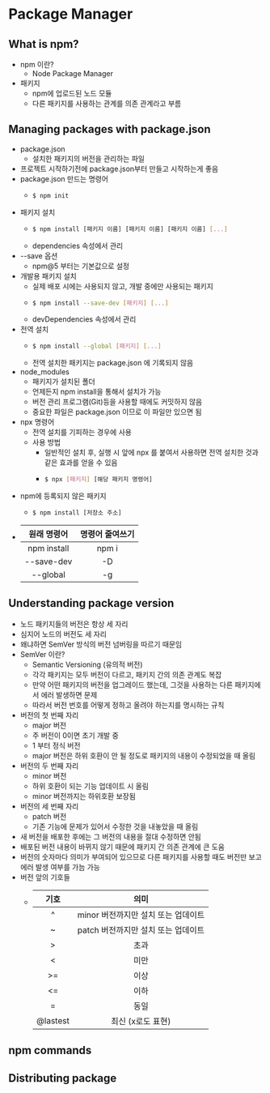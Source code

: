 # Package Manager

## What is npm?
- npm 이란?
  - Node Package Manager
- 패키지
  - npm에 업로드된 노드 모듈
  - 다른 패키지를 사용하는 관계를 의존 관계라고 부름

## Managing packages with package.json
- package.json
  - 설치한 패키지의 버전을 관리하는 파일
- 프로젝트 시작하기전에 package.json부터 만들고 시작하는게 좋음
- package.json 만드는 명령어
  - ```sh
    $ npm init
    ```
- 패키지 설치
  - ```sh
    $ npm install [패키지 이름] [패키지 이름] [패키지 이름] [...]
    ```
  - dependencies 속성에서 관리
- --save 옵션
  - npm@5 부터는 기본값으로 설정
- 개발용 패키지 설치
  - 실제 배포 시에는 사용되지 않고, 개발 중에만 사용되는 패키지
  - ```sh
    $ npm install --save-dev [패키지] [...]
    ```
  - devDependencies 속성에서 관리
- 전역 설치
  - ```sh
    $ npm install --global [패키지] [...]
    ```
  - 전역 설치한 패키지는 package.json 에 기록되지 않음
- node_modules
  - 패키지가 설치된 폴더
  - 언제든지 npm install을 통해서 설치가 가능
  - 버전 관리 프로그램(Git)등을 사용할 때에도 커밋하지 않음
  - 중요한 파일은 package.json 이므로 이 파일만 있으면 됨
- npx 명령어
  - 전역 설치를 기피하는 경우에 사용
  - 사용 방법
    - 일반적인 설치 후, 실행 시 앞에 npx 를 붙여서 사용하면 전역 설치한 것과 같은 효과를 얻을 수 있음
    - ```sh
      $ npx [패키지] [해당 패키지 명령어]
      ```
- npm에 등록되지 않은 패키지
  - ```sh
    $ npm install [저장소 주소]
    ```
- | 원래 명령어 | 명령어 줄여쓰기 |
  |:-----------:|:---------------:|
  | npm install	| npm i  	        |
  | --save-dev  | -D  	          |
  | --global  	| -g  	          |

## Understanding package version
- 노드 패키지들의 버전은 항상 세 자리
- 심지어 노드의 버전도 세 자리
- 왜냐하면 SemVer 방식의 버전 넘버링을 따르기 때문임
- SemVer 이란?
  - Semantic Versioning (유의적 버전)
  - 각각 패키지는 모두 버전이 다르고, 패키지 간의 의존 관계도 복잡
  - 만약 어떤 패키지의 버전을 업그레이드 했는데, 그것을 사용하는 다른 패키지에서 에러 발생하면 문제
  - 따라서 버전 번호를 어떻게 정하고 올려야 하는지를 명시하는 규칙
- 버전의 첫 번째 자리
  - major 버전
  - 주 버전이 0이면 초기 개발 중
  - 1 부터 정식 버전
  - major 버전은 하위 호환이 안 될 정도로 패키지의 내용이 수정되었을 때 올림
- 버전의 두 번째 자리
  - minor 버전
  - 하위 호환이 되는 기능 업데이트 시 올림
  - minor 버전까지는 하위호환 보장됨
- 버전의 세 번째 자리
  - patch 버전
  - 기존 기능에 문제가 있어서 수정한 것을 내놓았을 때 올림
- 새 버전을 배포한 후에는 그 버전의 내용을 절대 수정하면 안됨
- 배포된 버전 내용이 바뀌지 않기 때문에 패키지 간 의존 관계에 큰 도움
- 버전의 숫자마다 의미가 부여되어 있으므로 다른 패키지를 사용할 때도 버전만 보고 에러 발생 여부를 가늠 가능
- 버전 앞의 기호들
  - | 기호	   | 의미                                |
    |:--------:|:-----------------------------------:|
    | ^ 	     | minor 버전까지만 설치 또는 업데이트 |
    | ~ 	     | patch 버전까지만 설치 또는 업데이트 |
    | >     	 | 초과 	                             |
    | < 	     | 미만 	                             |
    | >= 	     | 이상  	                             |
    | <= 	     | 이하  	                             |
    | =        | 동일  	                             |
    | @lastest | 최신 (x로도 표현)                   |

## npm commands
## Distributing package